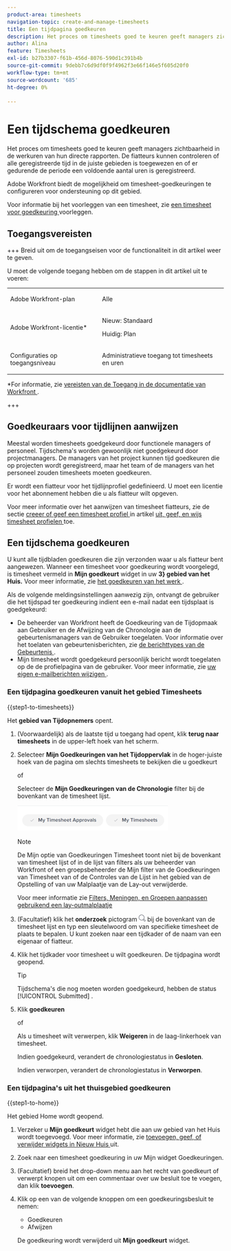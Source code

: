 ```yaml
---
product-area: timesheets
navigation-topic: create-and-manage-timesheets
title: Een tijdpagina goedkeuren
description: Het proces om timesheets goed te keuren geeft managers zichtbaarheid in de werkuren van hun directe rapporten. De fiatteurs kunnen controleren of alle geregistreerde tijd in de juiste gebieden is toegewezen en of er gedurende de periode een voldoende aantal uren is geregistreerd.
author: Alina
feature: Timesheets
exl-id: b27b3307-f61b-456d-8076-590d1c391b4b
source-git-commit: 9debb7c6d9df0f9f4962f3e66f146e5f605d20f0
workflow-type: tm+mt
source-wordcount: '685'
ht-degree: 0%

---
```


# Een tijdschema goedkeuren

<!--Audited: 8/2024-->

Het proces om timesheets goed te keuren geeft managers zichtbaarheid in de werkuren van hun directe rapporten. De fiatteurs kunnen controleren of alle geregistreerde tijd in de juiste gebieden is toegewezen en of er gedurende de periode een voldoende aantal uren is geregistreerd.

Adobe Workfront biedt de mogelijkheid om timesheet-goedkeuringen te configureren voor ondersteuning op dit gebied.

Voor informatie bij het voorleggen van een timesheet, zie [ een timesheet voor goedkeuring ](../../timesheets/create-and-manage-timesheets/submit-timesheet-for-approval.md) voorleggen.

## Toegangsvereisten

+++ Breid uit om de toegangseisen voor de functionaliteit in dit artikel weer te geven.

U moet de volgende toegang hebben om de stappen in dit artikel uit te voeren:

<table style="table-layout:auto"> 
 <col> 
 </col> 
 <col> 
 </col> 
 <tbody> 
  <tr> 
   <td role="rowheader"><p>Adobe Workfront-plan</p></td> 
   <td> <p>Alle</p> </td> 
  </tr> 
  <tr> 
   <td role="rowheader"><p>Adobe Workfront-licentie*</p></td> 
   <td> <p>Nieuw: Standaard</p>
   <p>Huidig: Plan </p> 
   <tr> 
   <td role="rowheader">Configuraties op toegangsniveau</td> 
   <td> <p>Administratieve toegang tot timesheets en uren </p> </td> 
  </tr>

</td> 
  </tr> 
 </tbody> 
</table>

*For informatie, zie [ vereisten van de Toegang in de documentatie van Workfront ](/help/quicksilver/administration-and-setup/add-users/access-levels-and-object-permissions/access-level-requirements-in-documentation.md).

+++

## Goedkeuraars voor tijdlijnen aanwijzen

Meestal worden timesheets goedgekeurd door functionele managers of personeel. Tijdschema&#39;s worden gewoonlijk niet goedgekeurd door projectmanagers. De managers van het project kunnen tijd goedkeuren die op projecten wordt geregistreerd, maar het team of de managers van het personeel zouden timesheets moeten goedkeuren.

Er wordt een fiatteur voor het tijdlijnprofiel gedefinieerd. U moet een licentie voor het abonnement hebben die u als fiatteur wilt opgeven.

Voor meer informatie over het aanwijzen van timesheet fiatteurs, zie de sectie [ creeer of geef een timesheet profiel ](../../timesheets/create-and-manage-timesheets/create-timesheet-profiles.md#create) in artikel [ uit, geef, en wijs timesheet profielen ](../../timesheets/create-and-manage-timesheets/create-timesheet-profiles.md) toe.

## Een tijdschema goedkeuren

U kunt alle tijdbladen goedkeuren die zijn verzonden waar u als fiatteur bent aangewezen. Wanneer een timesheet voor goedkeuring wordt voorgelegd, is timesheet vermeld in **Mijn goedkeurt** widget in uw **3} gebied van het Huis.** Voor meer informatie, zie [ het goedkeuren van het werk ](../../review-and-approve-work/manage-approvals/approving-work.md).

Als de volgende meldingsinstellingen aanwezig zijn, ontvangt de gebruiker die het tijdspad ter goedkeuring indient een e-mail nadat een tijdsplaat is goedgekeurd:

* De beheerder van Workfront heeft de Goedkeuring van de Tijdopmaak aan Gebruiker en de Afwijzing van de Chronologie aan de gebeurtenismanagers van de Gebruiker toegelaten. Voor informatie over het toelaten van gebeurtenisberichten, zie [ de berichttypes van de Gebeurtenis ](../../administration-and-setup/manage-workfront/emails/event-notifications-available-in-wf.md).
* Mijn timesheet wordt goedgekeurd persoonlijk bericht wordt toegelaten op de de profielpagina van de gebruiker. Voor meer informatie, zie [ uw eigen e-mailberichten wijzigen ](/help/quicksilver/workfront-basics/using-notifications/activate-or-deactivate-your-own-event-notifications.md).

### Een tijdpagina goedkeuren vanuit het gebied Timesheets

{{step1-to-timesheets}}

Het **gebied van Tijdopnemers** opent.

1. (Voorwaardelijk) als de laatste tijd u toegang had opent, klik **terug naar timesheets** in de upper-left hoek van het scherm.

1. Selecteer **Mijn Goedkeuringen van het Tijdoppervlak** in de hoger-juiste hoek van de pagina om slechts timesheets te bekijken die u goedkeurt

   of

   Selecteer de **Mijn Goedkeuringen van de Chronologie** filter bij de bovenkant van de timesheet lijst.

   ![](assets/my-timesheet-approvals-my-timesheets-pills-on-timesheets-list-nwe-350x58.png)

   >[!NOTE]
   >
   >De Mijn optie van Goedkeuringen Timesheet toont niet bij de bovenkant van timesheet lijst of in de lijst van filters als uw beheerder van Workfront of een groepsbeheerder de Mijn filter van de Goedkeuringen van Timesheet van of de Controles van de Lijst in het gebied van de Opstelling of van uw Malplaatje van de Lay-out verwijderde.
   >
   >Voor meer informatie zie [ Filters, Meningen, en Groepen aanpassen gebruikend een lay-outmalplaatje ](../../administration-and-setup/customize-workfront/use-layout-templates/customize-fvg-list-controls-layout-template.md)
   >   
   >

1. (Facultatief) klik het **onderzoek** pictogram ![](assets/search-icon.png) bij de bovenkant van de timesheet lijst en typ een sleutelwoord om van specifieke timesheet de plaats te bepalen. U kunt zoeken naar een tijdkader of de naam van een eigenaar of fiatteur.
1. Klik het tijdkader voor timesheet u wilt goedkeuren. De tijdpagina wordt geopend.

   >[!TIP]
   >
   >Tijdschema&#39;s die nog moeten worden goedgekeurd, hebben de status [!UICONTROL Submitted] .


1. Klik **goedkeuren**

   of

   Als u timesheet wilt verwerpen, klik **Weigeren** in de laag-linkerhoek van timesheet.

   Indien goedgekeurd, verandert de chronologiestatus in **Gesloten**.

   Indien verworpen, verandert de chronologiestatus in **Verworpen**.

### Een tijdpagina&#39;s uit het thuisgebied goedkeuren

{{step1-to-home}}

Het gebied Home wordt geopend.

1. Verzeker u **Mijn goedkeurt** widget hebt die aan uw gebied van het Huis wordt toegevoegd. Voor meer informatie, zie [ toevoegen, geef, of verwijder widgets in Nieuw Huis ](/help/quicksilver/workfront-basics/using-home/new-home/add-edit-remove-widgets-in-new-home.md) uit.
1. Zoek naar een timesheet goedkeuring in uw Mijn widget Goedkeuringen.
1. (Facultatief) breid het drop-down menu aan het recht van goedkeurt of verwerpt knopen uit om een commentaar over uw besluit toe te voegen, dan klik **toevoegen**.
1. Klik op een van de volgende knoppen om een goedkeuringsbesluit te nemen:

   * Goedkeuren
   * Afwijzen

   De goedkeuring wordt verwijderd uit **Mijn goedkeurt** widget.


